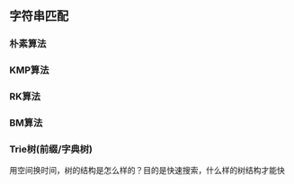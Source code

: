 ## 字符串匹配

### 朴素算法


### KMP算法


### RK算法


### BM算法


### Trie树(前缀/字典树)
用空间换时间，树的结构是怎么样的？目的是快速搜索，什么样的树结构才能快


